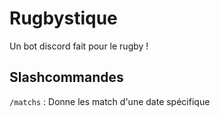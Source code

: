 # Rugbystique
Un bot discord fait pour le rugby !

## Slashcommandes
`/matchs` : Donne les match d'une date spécifique